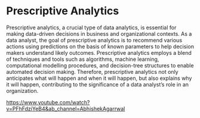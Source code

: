 # Prescriptive Analytics

Prescriptive analytics, a crucial type of data analytics, is essential for making data-driven decisions in business and organizational contexts. As a data analyst, the goal of prescriptive analytics is to recommend various actions using predictions on the basis of known parameters to help decision makers understand likely outcomes. Prescriptive analytics employs a blend of techniques and tools such as algorithms, machine learning, computational modelling procedures, and decision-tree structures to enable automated decision making. Therefore, prescriptive analytics not only anticipates what will happen and when it will happen, but also explains why it will happen, contributing to the significance of a data analyst’s role in an organization.

https://www.youtube.com/watch?v=PFhFdziYeB4&ab_channel=AbhishekAgarrwal
